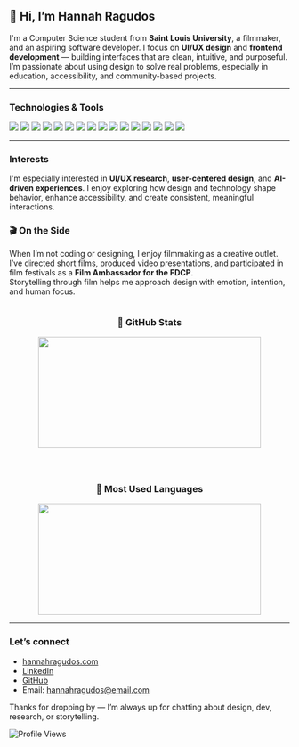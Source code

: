 ## 👋 Hi, I’m Hannah Ragudos

I'm a Computer Science student from **Saint Louis University**, a filmmaker, and an aspiring software developer. I focus on **UI/UX design** and **frontend development** — building interfaces that are clean, intuitive, and purposeful. I’m passionate about using design to solve real problems, especially in education, accessibility, and community-based projects.

---

### Technologies & Tools

<p align="left">
  <img src="https://img.shields.io/badge/Java-007396?style=for-the-badge&logo=java&logoColor=white"/>
  <img src="https://img.shields.io/badge/Python-3776AB?style=for-the-badge&logo=python&logoColor=white"/>
  <img src="https://img.shields.io/badge/Rust-000000?style=for-the-badge&logo=rust&logoColor=white"/>
  <img src="https://img.shields.io/badge/SQL-4479A1?style=for-the-badge&logo=mysql&logoColor=white"/>
  <img src="https://img.shields.io/badge/HTML-E34F26?style=for-the-badge&logo=html5&logoColor=white"/>
  <img src="https://img.shields.io/badge/CSS-1572B6?style=for-the-badge&logo=css3&logoColor=white"/>
  <img src="https://img.shields.io/badge/JavaScript-F7DF1E?style=for-the-badge&logo=javascript&logoColor=black"/>
  <img src="https://img.shields.io/badge/Figma-F24E1E?style=for-the-badge&logo=figma&logoColor=white"/>
  <img src="https://img.shields.io/badge/Canva-00C4CC?style=for-the-badge&logo=canva&logoColor=white"/>
  <img src="https://img.shields.io/badge/JavaFX-3776AB?style=for-the-badge&logo=openjdk&logoColor=white"/>
  <img src="https://img.shields.io/badge/Photoshop-31A8FF?style=for-the-badge&logo=adobephotoshop&logoColor=white"/>
  <img src="https://img.shields.io/badge/Premiere%20Pro-9999FF?style=for-the-badge&logo=adobepremierepro&logoColor=white"/>
  <img src="https://img.shields.io/badge/VSCode-007ACC?style=for-the-badge&logo=visualstudiocode&logoColor=white"/>
  <img src="https://img.shields.io/badge/IntelliJ-000000?style=for-the-badge&logo=intellijidea&logoColor=white"/>
  <img src="https://img.shields.io/badge/Git-F05032?style=for-the-badge&logo=git&logoColor=white"/>
  <img src="https://img.shields.io/badge/GitHub-181717?style=for-the-badge&logo=github&logoColor=white"/>
</p>

---

### Interests

I'm especially interested in **UI/UX research**, **user-centered design**, and **AI-driven experiences**. I enjoy exploring how design and technology shape behavior, enhance accessibility, and create consistent, meaningful interactions.

### 🎬 On the Side

When I’m not coding or designing, I enjoy filmmaking as a creative outlet.  
I’ve directed short films, produced video presentations, and participated in film festivals as a **Film Ambassador for the FDCP**.  
Storytelling through film helps me approach design with emotion, intention, and human focus.

<div align="center" style="display: flex; justify-content: center; gap: 40px; flex-wrap: wrap;">

  <div style="text-align: center;">
    <h3>📘 GitHub Stats</h3>
    <img src="https://github-readme-stats.vercel.app/api?username=ragudos-hannah&show_icons=true&theme=tokyonight&hide_title=true&hide_border=true&card_width=400" width="400" height="200"/>
  </div>

  <div style="text-align: center;">
    <h3>🧠 Most Used Languages</h3>
    <img src="https://github-readme-stats.vercel.app/api/top-langs/?username=ragudos-hannah&layout=compact&theme=tokyonight&hide_title=true&hide_border=true&card_width=400" width="400" height="200"/>
  </div>

</div>

---

### Let’s connect

- [hannahragudos.com](https://hannahragudos.com)  
- [LinkedIn](https://www.linkedin.com/in/hannah-ragudos-a1394a1b9)  
- [GitHub](https://github.com/ragudos-hannah)  
- Email: hannahragudos@email.com  

Thanks for dropping by — I’m always up for chatting about design, dev, research, or storytelling.

![Profile Views](https://komarev.com/ghpvc/?username=ragudos-hannah&label=Profile%20Views&color=0e75b6&style=flat)
